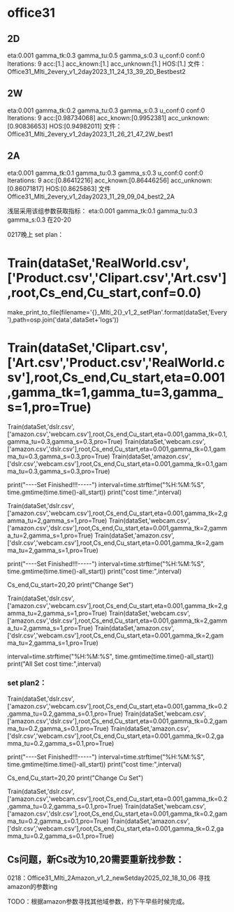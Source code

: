 
# office31
## 2D
eta:0.001	gamma_tk:0.3	gamma_tu:0.5	gamma_s:0.3	u_conf:0	conf:0
Iterations: 9 	acc:[1.]	acc_known:[1.]	acc_unknown:[1.]	HOS:[1.]
文件：Office31_Mlti_2every_v1_2day2023_11_24_13_39_2D_Bestbest2
## 2W
eta:0.001	gamma_tk:0.2	gamma_tu:0.3	gamma_s:0.3	u_conf:0	conf:0
Iterations: 9 	acc:[0.98734068]	acc_known:[0.9952381]	acc_unknown:[0.90836653]	HOS:[0.94982011]
文件：Office31_Mlti_2every_v1_2day2023_11_26_21_47_2W_best1
## 2A
eta:0.001	gamma_tk:0.1	gamma_tu:0.3	gamma_s:0.3	u_conf:0	conf:0
Iterations: 9 	acc:[0.86412216]	acc_known:[0.86446256]	acc_unknown:[0.86071817]	HOS:[0.8625863]
文件 Office31_Mlti_2every_v1_2day2023_11_29_09_04_best2_2A

浅层采用该组参数获取指标：
eta:0.001	gamma_tk:0.1	gamma_tu:0.3	gamma_s:0.3
在20-20

0217晚上 set plan：
# Train(dataSet,'RealWorld.csv',['Product.csv','Clipart.csv','Art.csv'],root,Cs_end,Cu_start,conf=0.0)
make_print_to_file(filename='{}_Mlti_2{}_v1_2_setPlan'.format(dataSet,'Every'),path=osp.join('data',dataSet+'logs'))
# Train(dataSet,'Clipart.csv',['Art.csv','Product.csv','RealWorld.csv'],root,Cs_end,Cu_start,eta=0.001,gamma_tk=1,gamma_tu=3,gamma_s=1,pro=True)
Train(dataSet,'dslr.csv',['amazon.csv','webcam.csv'],root,Cs_end,Cu_start,eta=0.001,gamma_tk=0.1,gamma_tu=0.3,gamma_s=0.3,pro=True)
Train(dataSet,'webcam.csv',['amazon.csv','dslr.csv'],root,Cs_end,Cu_start,eta=0.001,gamma_tk=0.1,gamma_tu=0.3,gamma_s=0.3,pro=True)
Train(dataSet,'amazon.csv',['dslr.csv','webcam.csv'],root,Cs_end,Cu_start,eta=0.001,gamma_tk=0.1,gamma_tu=0.3,gamma_s=0.3,pro=True)

print("----Set Finished!!!-----")
interval=time.strftime("%H:%M:%S", time.gmtime(time.time()-all_start))
print("cost time:",interval)

Train(dataSet,'dslr.csv',['amazon.csv','webcam.csv'],root,Cs_end,Cu_start,eta=0.001,gamma_tk=2,gamma_tu=2,gamma_s=1,pro=True)
Train(dataSet,'webcam.csv',['amazon.csv','dslr.csv'],root,Cs_end,Cu_start,eta=0.001,gamma_tk=2,gamma_tu=2,gamma_s=1,pro=True)
Train(dataSet,'amazon.csv',['dslr.csv','webcam.csv'],root,Cs_end,Cu_start,eta=0.001,gamma_tk=2,gamma_tu=2,gamma_s=1,pro=True)


print("----Set Finished!!!-----")
interval=time.strftime("%H:%M:%S", time.gmtime(time.time()-all_start))
print("cost time:",interval)

Cs_end,Cu_start=20,20
print("Change Set")

Train(dataSet,'dslr.csv',['amazon.csv','webcam.csv'],root,Cs_end,Cu_start,eta=0.001,gamma_tk=2,gamma_tu=2,gamma_s=1,pro=True)
Train(dataSet,'webcam.csv',['amazon.csv','dslr.csv'],root,Cs_end,Cu_start,eta=0.001,gamma_tk=2,gamma_tu=2,gamma_s=1,pro=True)
Train(dataSet,'amazon.csv',['dslr.csv','webcam.csv'],root,Cs_end,Cu_start,eta=0.001,gamma_tk=2,gamma_tu=2,gamma_s=1,pro=True)

interval=time.strftime("%H:%M:%S", time.gmtime(time.time()-all_start))
print("All Set cost time:",interval)


### set plan2：
Train(dataSet,'dslr.csv',['amazon.csv','webcam.csv'],root,Cs_end,Cu_start,eta=0.001,gamma_tk=0.2,gamma_tu=0.2,gamma_s=0.1,pro=True)
Train(dataSet,'webcam.csv',['amazon.csv','dslr.csv'],root,Cs_end,Cu_start,eta=0.001,gamma_tk=0.2,gamma_tu=0.2,gamma_s=0.1,pro=True)
Train(dataSet,'amazon.csv',['dslr.csv','webcam.csv'],root,Cs_end,Cu_start,eta=0.001,gamma_tk=0.2,gamma_tu=0.2,gamma_s=0.1,pro=True)


print("----Set Finished!!!-----")
interval=time.strftime("%H:%M:%S", time.gmtime(time.time()-all_start))
print("cost time:",interval)

Cs_end,Cu_start=20,20
print("Change Cu Set")

Train(dataSet,'dslr.csv',['amazon.csv','webcam.csv'],root,Cs_end,Cu_start,eta=0.001,gamma_tk=0.2,gamma_tu=0.2,gamma_s=0.1,pro=True)
Train(dataSet,'webcam.csv',['amazon.csv','dslr.csv'],root,Cs_end,Cu_start,eta=0.001,gamma_tk=0.2,gamma_tu=0.2,gamma_s=0.1,pro=True)
Train(dataSet,'amazon.csv',['dslr.csv','webcam.csv'],root,Cs_end,Cu_start,eta=0.001,gamma_tk=0.2,gamma_tu=0.2,gamma_s=0.1,pro=True)


## Cs问题，新Cs改为10,20需要重新找参数：
0218：Office31_Mlti_2Amazon_v1_2_newSetday2025_02_18_10_06
寻找amazon的参数ing

TODO：根据amazon参数寻找其他域参数，约下午早些时候完成。